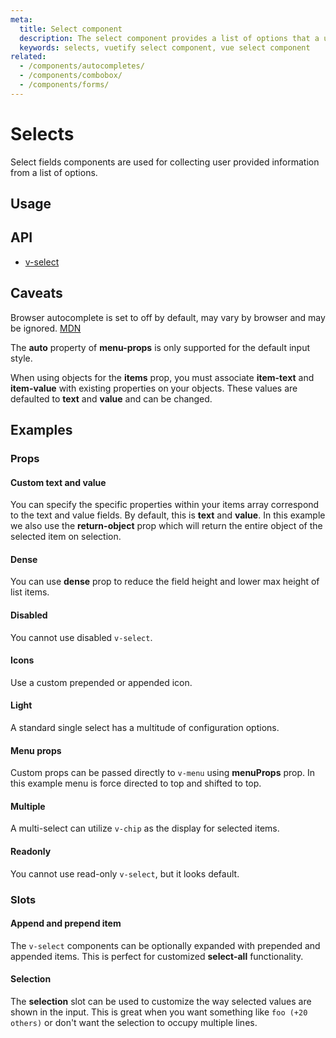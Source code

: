 ```yaml
---
meta:
  title: Select component
  description: The select component provides a list of options that a user can make selections from.
  keywords: selects, vuetify select component, vue select component
related:
  - /components/autocompletes/
  - /components/combobox/
  - /components/forms/
---
```


# Selects

Select fields components are used for collecting user provided information from a list of options.

## Usage

<example file="v-select/usage" />

## API

- [v-select](/api/v-select)

## Caveats

<alert type="info">

  Browser autocomplete is set to off by default, may vary by browser and may be ignored. [MDN](https://developer.mozilla.org/en-US/docs/Web/Security/Securing_your_site/Turning_off_form_autocompletion)

</alert>

<alert type="warning">

  The **auto** property of **menu-props** is only supported for the default input style.

</alert>

<alert type="error">

  When using objects for the **items** prop, you must associate **item-text** and **item-value** with existing properties on your objects. These values are defaulted to **text** and **value** and can be changed.

</alert>

## Examples

### Props

#### Custom text and value

You can specify the specific properties within your items array correspond to the text and value fields. By default, this is **text** and **value**. In this example we also use the **return-object** prop which will return the entire object of the selected item on selection.

<example file="v-select/prop-custom-text-and-value" />

#### Dense

You can use **dense** prop to reduce the field height and lower max height of list items.

<example file="v-select/prop-dense" />

#### Disabled

You cannot use disabled `v-select`.

<example file="v-select/prop-disabled" />

#### Icons

Use a custom prepended or appended icon.

<example file="v-select/prop-icons" />

#### Light

A standard single select has a multitude of configuration options.

<example file="v-select/prop-light" />

#### Menu props

Custom props can be passed directly to `v-menu` using **menuProps** prop. In this example menu is force directed to top and shifted to top.

<example file="v-select/prop-menu-props" />

#### Multiple

A multi-select can utilize `v-chip` as the display for selected items.

<example file="v-select/prop-multiple" />

#### Readonly

You cannot use read-only `v-select`, but it looks default.

<example file="v-select/prop-readonly" />

### Slots

#### Append and prepend item

The `v-select` components can be optionally expanded with prepended and appended items. This is perfect for customized **select-all** functionality.

<example file="v-select/slot-append-and-prepend-item" />

#### Selection

The **selection** slot can be used to customize the way selected values are shown in the input. This is great when you want something like `foo (+20 others)` or don't want the selection to occupy multiple lines.

<example file="v-select/slot-selection" />

<backmatter />
